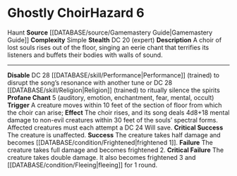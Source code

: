 ﻿---
ac: null
all_resistance: null
complexity: Simple
element: null
fortitude: null
hardness: null
hazard_type: Haunt
hp: null
id: '39'
immunity: null
level: '6'
name: Ghostly Choir
rarity: Common
reflex: null
resistance: null
rus_type_level: null
school: null
source: '[[DATABASE/source/Gamemastery Guide|Gamemastery Guide]]'
trait:
- '[[DATABASE/trait/Haunt|Haunt]]'
type: Hazard
weakness: null
will: null

---
# Ghostly Choir<span class="item-type">Hazard 6</span>

<span class="item-trait">Haunt</span>
**Source** [[DATABASE/source/Gamemastery Guide|Gamemastery Guide]]
**Complexity** Simple
**Stealth** DC 20 (expert)
**Description** A choir of lost souls rises out of the floor, singing an eerie chant that terrifies its listeners and buffets their bodies with walls of sound.

---
**Disable** DC 28 [[DATABASE/skill/Performance|Performance]] (trained) to disrupt the song’s resonance with another tune or DC 28 [[DATABASE/skill/Religion|Religion]] (trained) to ritually silence the spirits
**Profane Chant** <span class="action-icon">5</span> (auditory, emotion, enchantment, fear, mental, occult) **Trigger** A creature moves within 10 feet of the section of floor from which the choir can arise; **Effect** The choir rises, and its song deals 4d8+18 mental damage to non-evil creatures within 30 feet of the souls’ spectral forms. Affected creatures must each attempt a DC 24 Will save.
**Critical Success** The creature is unaffected.
**Success** The creature takes half damage and becomes [[DATABASE/condition/Frightened|frightened 1]].
**Failure** The creature takes full damage and becomes frightened 2.
**Critical Failure** The creature takes double damage. It also becomes frightened 3 and [[DATABASE/condition/Fleeing|fleeing]] for 1 round.